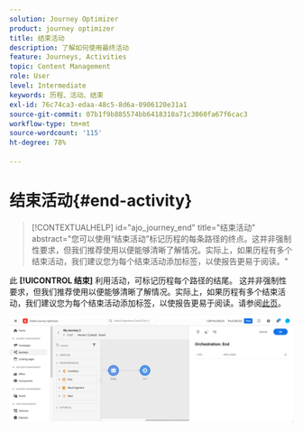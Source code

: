 ```yaml
---
solution: Journey Optimizer
product: journey optimizer
title: 结束活动
description: 了解如何使用最终活动
feature: Journeys, Activities
topic: Content Management
role: User
level: Intermediate
keywords: 历程、活动、结束
exl-id: 76c74ca3-edaa-48c5-8d6a-0906120e31a1
source-git-commit: 07b1f9b885574bb6418310a71c3060fa67f6cac3
workflow-type: tm+mt
source-wordcount: '115'
ht-degree: 78%

---
```


# 结束活动{#end-activity}

>[!CONTEXTUALHELP]
>id="ajo_journey_end"
>title="结束活动"
>abstract="您可以使用“结束活动”标记历程的每条路径的终点。这并非强制性要求，但我们推荐使用以便能够清晰了解情况。实际上，如果历程有多个结束活动，我们建议您为每个结束活动添加标签，以使报告更易于阅读。"

此 **[!UICONTROL 结束]** 利用活动，可标记历程每个路径的结尾。 这并非强制性要求，但我们推荐使用以便能够清晰了解情况。实际上，如果历程有多个结束活动，我们建议您为每个结束活动添加标签，以使报告更易于阅读。请参阅[此页](../reports/live-report.md)。

![](assets/journey54.png)
